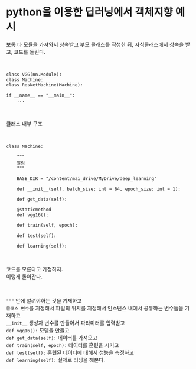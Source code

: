 # python을 이용한 딥러닝에서 객체지향 예시

보통 타 모듈을 가져와서 상속받고 부모 클래스를 작성한 뒤, 자식클래스에서 상속을 받고, 코드를 돌린다.  


<br>

```
class VGG(nn.Module):
class Machine:
class ResNetMachine(Machine):

if __name__ == "__main__":
    ...
```

<br>

클래스 내부 구조

<br>

```
class Machine:

    """
    알림
    """

    BASE_DIR = "/content/mai_drive/MyDrive/deep_learning"

    def __init__(self, batch_size: int = 64, epoch_size: int = 1):

    def get_data(self):

    @staticmethod
    def vgg16():

    def train(self, epoch):

    def test(self):

    def learning(self):

```

<br>

코드를 모른다고 가정하자.  
이렇게 돌아간다.

<br>

`"""` 안에 알려야하는 것을 기재하고  
`클래스 변수`를 지정해서 파일의 위치를 지정해서 인스턴스 내에서 공유하는 변수들을 기재하고    
`__init__` 생성자 변수를 만들어서 파라미터를 입력받고  
`def vgg16():` 모델을 만들고  
`def get_data(self):` 데이터를 가져오고  
`def train(self, epoch):` 데이터를 훈련을 시키고  
`def test(self):` 훈련된 데이터에 대해서 성능을 측정하고  
`def learning(self):`  실제로 러닝을 해본다.  

<br>




